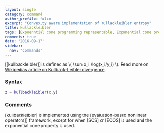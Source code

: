 ```yaml
---
layout: single
category: command
author_profile: false
excerpt: "Convexity aware implementation of kullackleibler entropy"
title: kullackleibler
tags: [Expoenntial cone programming representable, Exponential cone programming, Exponential and logarithmic functions]
comments: true
date: '2016-09-17'
sidebar:
  nav: "commands"
---
```


[[kullbackleibler]] is defined as \\( \sum x_i \log(x_i/y_i) \\). Read more on [Wikipedias article on Kullback-Leibler divergence](http://en.wikipedia.org/wiki/Kullback%E2%80%93Leibler_divergence).

### Syntax
````matlab
z = kullbackleibler(x,y)
````

### Comments

[kullbackleibler] is implemented using the [evaluation-based nonlinear operators]] framework, except for when [SCS] or [ECOS] is used and the exponential cone property is used.
